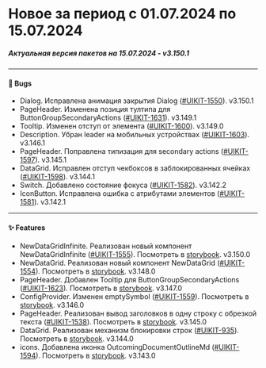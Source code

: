 # Новое за период с 01.07.2024 по 15.07.2024 

##### Актуальная версия пакетов на 15.07.2024 - v3.150.1

--- 

#### 🐞 Bugs
 - Dialog. Исправлена анимация закрытия Dialog ([#UIKIT-1550](https://track.astral.ru/soft/browse/UIKIT-1550)). v3.150.1
 - PageHeader. Изменена позиция тултипа для ButtonGroupSecondaryActions ([#UIKIT-1631](https://track.astral.ru/soft/browse/UIKIT-1631)). v3.149.1
 - Tooltip. Изменен отступ от элемента ([#UIKIT-1600](https://track.astral.ru/soft/browse/UIKIT-1600)). v3.149.0
 - Description. Убран leader на мобильных устройствах ([#UIKIT-1603](https://track.astral.ru/soft/browse/UIKIT-1603)). v3.146.1
 - PageHeader. Поправлена типизация для secondary actions ([#UIKIT-1597](https://track.astral.ru/soft/browse/UIKIT-1597)). v3.145.1
 - DataGrid. Исправлен отступ чекбоксов в заблокированных ячейках ([#UIKIT-1598](https://track.astral.ru/soft/browse/UIKIT-1598)). v3.144.1
 - Switch. Добавлено состояние фокуса ([#UIKIT-1582](https://track.astral.ru/soft/browse/UIKIT-1582)). v3.142.2
 - IconButton. Исправлена ошибка с атрибутами элементов ([#UIKIT-1581](https://track.astral.ru/soft/browse/UIKIT-1581)). v3.142.1

--- 

#### ✨ Features
 - NewDataGridInfinite. Реализован новый компонент NewDataGridInfinite ([#UIKIT-1555](https://track.astral.ru/soft/browse/UIKIT-1555)). Посмотреть в [storybook](https://main--61baeff6f06230003a88ef8a.chromatic.com/?path=/docs/components-newdatagridinfinite--docs). v3.150.0
 - NewDataGrid. Реализован новый компонент NewDataGrid ([#UIKIT-1554](https://track.astral.ru/soft/browse/UIKIT-1554)). Посмотреть в [storybook](https://main--61baeff6f06230003a88ef8a.chromatic.com/?path=/docs/components-newdatagrid--docs). v3.148.0
 - PageHeader. Добавлен Tooltip для ButtonGroupSecondaryActions ([#UIKIT-1623](https://track.astral.ru/soft/browse/UIKIT-1623)). Посмотреть в [storybook](https://main--61baeff6f06230003a88ef8a.chromatic.com/?path=/docs/components-pageheader--docs). v3.147.0
 - ConfigProvider. Изменен emptySymbol ([#UIKIT-1559](https://track.astral.ru/soft/browse/UIKIT-1559)). Посмотреть в [storybook](https://main--61baeff6f06230003a88ef8a.chromatic.com/?path=/docs/components-configprovider--docs). v3.146.0
 - PageHeader. Реализован вывод заголовков в одну строку с обрезкой текста ([#UIKIT-1538](https://track.astral.ru/soft/browse/UIKIT-1538)). Посмотреть в [storybook](https://main--61baeff6f06230003a88ef8a.chromatic.com/?path=/docs/components-pageheader--docs). v3.145.0
 - DataGrid. Реализован механизм блокировки строк ([#UIKIT-935](https://track.astral.ru/soft/browse/UIKIT-935)). Посмотреть в [storybook](https://main--61baeff6f06230003a88ef8a.chromatic.com/?path=/docs/components-datagrid--docs). v3.144.0
 - icons. Добавлена иконка OutcomingDocumentOutlineMd ([#UIKIT-1594](https://track.astral.ru/soft/browse/UIKIT-1594)). Посмотреть в [storybook](https://main--61baeff6f06230003a88ef8a.chromatic.com/?path=/docs/icons-icons--docs). v3.143.0